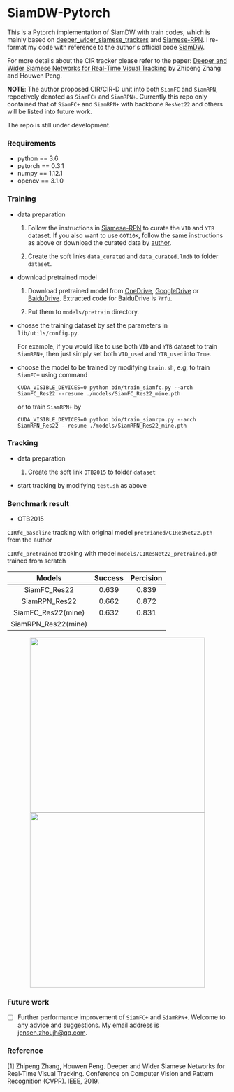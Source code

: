 # SiamDW-Pytorch

This is a Pytorch implementation of SiamDW with train codes, which is mainly based on [deeper_wider_siamese_trackers](https://github.com/cvpr2019/deeper_wider_siamese_trackers) and [Siamese-RPN](https://github.com/HelloRicky123/Siamese-RPN). I re-format my code with reference to the author's official code [SiamDW](https://github.com/researchmm/SiamDW). 

For more details about the CIR tracker please refer to the paper: [Deeper and Wider Siamese Networks for Real-Time Visual Tracking](https://arxiv.org/abs/1901.01660?context=cs) by Zhipeng Zhang and Houwen Peng.

**NOTE**: The author proposed CIR/CIR-D unit into both `SiamFC` and `SiamRPN`, repectively denoted as `SiamFC+` and `SiamRPN+`. Currently this repo only contained that of `SiamFC+` and `SiamRPN+` with backbone `ResNet22` and others will be listed into future work.

The repo is still under development.

### Requirements
- python == 3.6
- pytorch == 0.3.1
- numpy == 1.12.1
- opencv == 3.1.0

### Training
- data preparation

  1. Follow the instructions in [Siamese-RPN](https://github.com/HelloRicky123/Siamese-RPN) to curate the `VID` and `YTB` dataset. If you also want to use `GOT10K`, follow the same instructions as above or download the curated data by [author](https://github.com/researchmm/SiamDW).
  
  2. Create the soft links `data_curated` and `data_curated.lmdb` to folder `dataset`.

- download pretrained model

  1. Download pretrained model from [OneDrive](https://mailccsf-my.sharepoint.com/:u:/g/personal/zhipeng_mail_ccsf_edu/EXLC8YnM9B9Kq5KcqfjbFg4B-OIwp6ZflvW_p0s0K3R1_Q?e=XNqj3n), [GoogleDrive](https://drive.google.com/open?id=1RIMB9542xXp60bZwndTvmIt2jogxAIX3) or [BaiduDrive](https://pan.baidu.com/s/1TmIW8AsLEr9Mk3qSsT1pIg). Extracted code for BaiduDrive is `7rfu`.
  
  2. Put them to `models/pretrain` directory. 

- chosse the training dataset by set the parameters in `lib/utils/config.py`.

  For example, if you would like to use both `VID` and `YTB` dataset to train `SiamRPN+`, then just simply set both `VID_used` and `YTB_used` into `True`.
  
- choose the model to be trained by modifying `train.sh`, e.g,  to train `SiamFC+` using command 
    ```
    CUDA_VISIBLE_DEVICES=0 python bin/train_siamfc.py --arch SiamFC_Res22 --resume ./models/SiamFC_Res22_mine.pth
    ```
	or to train `SiamRPN+` by
    ```
    CUDA_VISIBLE_DEVICES=0 python bin/train_siamrpn.py --arch SiamRPN_Res22 --resume ./models/SiamRPN_Res22_mine.pth
    ```


### Tracking
- data preparation

  1. Create the soft link `OTB2015` to folder `dataset`

- start tracking by modifying `test.sh` as above

### Benchmark result
- OTB2015

`CIRfc_baseline` tracking with original model `pretrianed/CIResNet22.pth` from the author 

`CIRfc_pretrained` tracking with model `models/CIResNet22_pretrained.pth` trained from scratch


Models  | Success | Percision
:-------------: | :-------------: | :-------------:
SiamFC_Res22  | 0.639 | 0.839
SiamRPN_Res22  | 0.662 | 0.872
SiamFC_Res22(mine)  | 0.632 | 0.831
SiamRPN_Res22(mine)  |  |

<center class="half">
   <img src="https://i.postimg.cc/sxZCTVZN/success-plots.png" width = "400"/> <img src="https://i.postimg.cc/Y9PwN4jF/precision-plots.png" width = "400"/>
</center>

### Future work
- [ ] Further performance improvement of `SiamFC+` and `SiamRPN+`. Welcome to any advice and suggestions. My email address is jensen.zhoujh@qq.com.

### Reference
[1] Zhipeng Zhang, Houwen Peng. Deeper and Wider Siamese Networks for Real-Time Visual Tracking. Conference on Computer Vision and Pattern Recognition (CVPR). IEEE, 2019.
